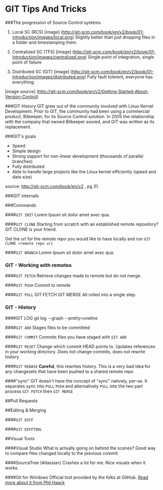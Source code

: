 # GIT Tips And Tricks

###The progression of Source Control systems
1. Local SC (RCS) [image] (http://git-scm.com/book/en/v2/book/01-introduction/images/local.png)
Slightly better than just dropping files in a folder and timestamping them.

2. Centralized SC (TFS) [image] (http://git-scm.com/book/en/v2/book/01-introduction/images/centralized.png)
Single point of integration, single point of failure

3. Distributed SC (GIT) [image] (http://git-scm.com/book/en/v2/book/01-introduction/images/distributed.png)
Fully fault tolerent, everyone has everything.

[image source] (http://git-scm.com/book/en/v2/Getting-Started-About-Version-Control)

###GIT History
GIT grew out of the community involved with Linux Kernel Development.  Prior to GIT, the community had been using a commercial product, Bitkeeper, for its Source Control solution.  In 2005 the relationship with the company that owned Bitkeeper soured, and GIT was written as its replacement.

###GIT's goals

* Speed
* Simple design
* Strong support for non-linear development (thousands of parallel branches)
* Fully distributed
* Able to handle large projects like the Linux kernel efficiently (speed and data size)

source: http://git-scm.com/book/en/v2 , pg 31.

###GIT internals

###Commands


####`GIT INIT`
Lorem Ipsum sit dolor amet avec qua.

####`GIT CLONE`
Starting from scratch with an established remote repository?  GIT CLONE is your friend.

Get the url for the remote repo you would like to have locally and run `GIT CLONE <remote repo uri`

####`GIT BRANCH`
Lorem Ipsum sit dolor amet avec qua.

### GIT - Working with remotes
####`GIT FETCH`
Retrieve changes made to remote but do not merge.

####`GIT PUSH`
Commit to remote

####`GIT PULL`
GIT FETCH
GIT MERGE
   All rolled into a single step.

### GIT - History
####GIT LOG
git log --graph --pretty=oneline

####`GIT ADD`
Stages files to be committed

####`GIT COMMIT`
Commits files you have staged with `GIT ADD`

####`GIT RESET`
Change which commit HEAD points to.  Updates references in your working directory.  Does not change commits, does not rewrite history

####`GIT REBASE`
**Careful**, this rewrites history.  This is a very bad idea for any changesets that have been pushed to a shared remote repo

####"sync"
GIT doesn't have the concept of "sync" natively, per-se.  It separates sync into `PULL` `PUSH` and alternatively `PULL` into the two part process `GIT FETCH` then `GIT MERGE`

##Pull Requests

##Editing & Merging

####`GIT DIFF`

####`GIT DIFFTOOL`


##Visual Tools

####Visual Studio
What is actually going on behind the scenes?  Good way to compare files changed locally to the previous commit.

####SourceTree (Atlassian)
Crashes a lot for me.  Nice visuals when it works.

####Git for Windows
Official tool provided by the folks at GitHub.  [Read more about it from Phil Haack](http://haacked.com/archive/2012/05/21/introducing-github-for-windows.aspx/)

